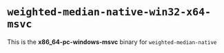 # `weighted-median-native-win32-x64-msvc`

This is the **x86_64-pc-windows-msvc** binary for `weighted-median-native`
